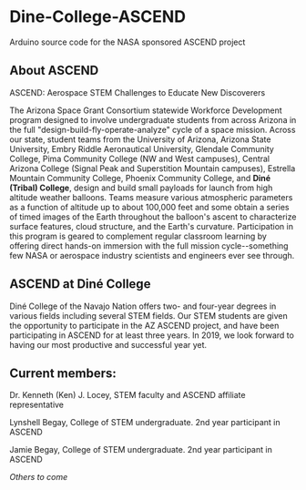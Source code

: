 # Dine-College-ASCEND
Arduino source code for the NASA sponsored ASCEND project

## About ASCEND
ASCEND: Aerospace STEM Challenges to Educate New Discoverers

The Arizona Space Grant Consortium statewide Workforce Development program designed to involve undergraduate students from across Arizona in the full "design-build-fly-operate-analyze" cycle of a space mission. Across our state, student teams from the University of Arizona, Arizona State University, Embry Riddle Aeronautical University, Glendale Community College, Pima Community College (NW and West campuses), Central Arizona College (Signal Peak and Superstition Mountain campuses), Estrella Mountain Community College, Phoenix Community College, and **Diné (Tribal) College**, design and build small payloads for launch from high altitude weather balloons. Teams measure various atmospheric parameters as a function of altitude up to about 100,000 feet and some obtain a series of timed images of the Earth throughout the balloon's ascent to characterize surface features, cloud structure, and the Earth's curvature. Participation in this program is geared to complement regular classroom learning by offering direct hands-on immersion with the full mission cycle--something few NASA or aerospace industry scientists and engineers ever see through.

## ASCEND at Diné College
Diné College of the Navajo Nation offers two- and four-year degrees in various fields including several STEM fields. Our STEM students are given the opportunity to participate in the AZ ASCEND project, and have been participating in ASCEND for at least three years. In 2019, we look forward to having our most productive and successful year yet.

## Current members:
Dr. Kenneth (Ken) J. Locey, STEM faculty and ASCEND affiliate representative

Lynshell Begay, College of STEM undergraduate. 2nd year participant in ASCEND

Jamie Begay, College of STEM undergraduate. 2nd year participant in ASCEND

*Others to come*
